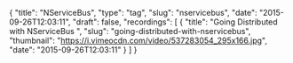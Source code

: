 {
  "title": "NServiceBus",
  "type": "tag",
  "slug": "nservicebus",
  "date": "2015-09-26T12:03:11",
  "draft": false,
  "recordings": [
    {
      "title": "Going Distributed with NServiceBus ",
      "slug": "going-distributed-with-nservicebus",
      "thumbnail": "https://i.vimeocdn.com/video/537283054_295x166.jpg",
      "date": "2015-09-26T12:03:11"
    }
  ]
}